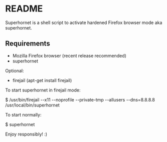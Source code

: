 README
======

Superhornet is a shell script to activate hardened Firefox browser mode aka superhornet.

Requirements
------------

- Mozilla Firefox browser (recent release recommended)
- superhornet 

Optional:

- firejail (apt-get install firejail)

To start superhornet in firejail mode:

$ /usr/bin/firejail --x11 --noprofile --private-tmp --allusers --dns=8.8.8.8 /usr/local/bin/superhornet

To start normally:

$ superhornet

Enjoy responsibly! :)

